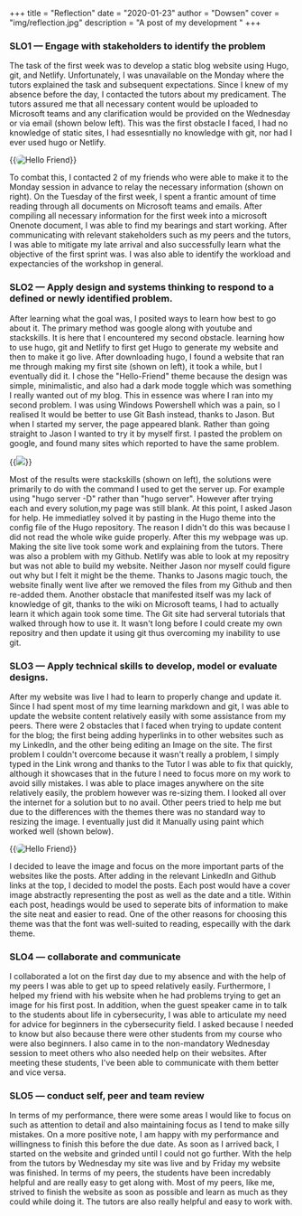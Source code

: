 +++
title = "Reflection"
date = "2020-01-23"
author = "Dowsen"
cover = "img/reflection.jpg"
description = "A post of my development "
+++

### SLO1 — Engage with stakeholders to identify the problem

The task of the first week was to develop a static blog website using Hugo, git, and Netlify.
Unfortunately, I was unavailable on the Monday where the tutors explained the task and subsequent expectations.
Since I knew of my absence before the day, I contacted the tutors about my predicament. The tutors assured me that all 
necessary content would be uploaded to Microsoft teams and any clarification would be provided on the Wednesday or via email (shown below left).
This was the first obstacle I faced, I had no knowledge of static sites, I had essesntially no knowledge with git, nor had I ever
used hugo or Netlify.

{{<image src="/img/Arti2.PNG" alt="Hello Friend" position="center" style="border-radius: 8px;" >}}

To combat this, I contacted 2 of my friends who were able to make it to the Monday session in advance to relay the necessary information (shown on right).
On the Tuesday of the first week, I spent a frantic amount of time reading through all documents on Microsoft teams 
and emails. After compiling all necessary information for the first week into a microsoft Onenote document, I was able to find my bearings
and start working. After communicating with relevant stakeholders such as my peers and the tutors, I was able to mitigate my late arrival and also
successfully learn what the objective of the first sprint was. I was also able to identify the workload and expectancies of the workshop in general.


### SLO2 — Apply design and systems thinking to respond to a defined or newly identified problem.
After learning what the goal was, I posited ways to learn how best to go about it. The primary method was google along with youtube and stackskills.
It is here that I encountered my second obstacle. learning how to use hugo, git and Netlify to first get Hugo to generate my website and then to make it
go live. After downloading hugo, I found a website that ran me through making my first site (shown on left), it took a while, but I eventually did it. I chose the "Hello-Friend"
theme because the design was simple, minimalistic, and also had a dark mode toggle which was something I really wanted out of my blog. This in essence was where I ran into my second problem. I was using Windows Powershell which was a pain, so I realised It would be better to use Git Bash instead, thanks to Jason. But when I started my 
server, the page appeared blank. Rather than going straight to Jason I wanted to try it by myself first. I pasted the problem on google, and found many sites which reported to have the same problem.

{{<image src = "/img/Arti5.PNG">}}

Most of the results were stackskills (shown on left), the solutions were primarily to do with the command I used to get the server up. For example using "hugo server -D" rather than "hugo server".
However after trying each and every solution,my page was still blank. At this point, I asked Jason for help. He immediatley solved it by pasting in the Hugo theme 
into the config file of the Hugo repository. The reason I didn't do this was because I did not read the whole wike guide properly. After this my webpage was up. Making 
the site live took some work and explaining from the tutors. There was also a problem with my Github. Netlify was able to look at my repositry but was not able to build my
website. Neither Jason nor myself could figure out why but I felt it might be the theme. Thanks to Jasons magic touch, the website finally went live after we removed the files
from my Github and then re-added them. Another obstacle that manifested itself was my lack of knowledge of git, thanks to the wiki on Microsoft teams, I had to actually learn it which again took some time.
The Git site had serveral tutorials that walked through how to use it. It wasn't long before I could create my own repositry and then update it using git thus overcoming my inability to use git.

### SLO3 — Apply technical skills to develop, model or evaluate designs.
After my website was live I had to learn to properly change and update it. Since I had spent most of my time learning markdown and git, I was able to update the website content relatively easily with
some assistance from my peers. There were 2 obstacles that I faced when trying to update content for the blog; the first being adding hyperlinks in to other websites such as my LinkedIn, and the other 
being editing an Image on the site. The first problem I couldn't overcome because it wasn't really a problem, I simply typed in the Link wrong and thanks to the Tutor I was able to fix that quickly, although
it showcases that in the future I need to focus more on my work to avoid silly mistakes. I was able to place images anywhere on the site relatively easily, the problem however was re-sizing them. I looked all
over the internet for a solution but to no avail. Other peers tried to help me but due to the differences with the themes there was no standard way to resizing the image. I eventually just did it Manually using paint
which worked well (shown below).

{{<image src="/img/Arti6.PNG" alt="Hello Friend" position="center" style="border-radius: 8px;" >}}

I decided to leave the image and focus on the more important parts of the websites like the posts. After adding in the relevant LinkedIn and Github links at the top, I decided to model the posts. Each post would 
have a cover image abstractly representing the post as well as the date and a title. Within each post, headings would be used to seperate bits of information to
make the site neat and easier to read. One of the other reasons for choosing this theme was that the font was well-suited to reading, especailly with the dark theme.


### SLO4 — collaborate and communicate

I collaborated a lot on the first day due to my absence and with the help of my peers I was able to get up to speed relatively easily. Furthermore, I helped my friend with his website when he had problems trying to get
an image for his first post. In addition, when the guest speaker came in to talk to the students about life in cybersecurity, I was able to articulate my need for advice for beginners in the cybersecurity field. I asked because 
I needed to know but also because there were other students from my course who were also beginners. I also came in to the non-mandatory Wednesday session to meet others who also needed help on their websites. After meeting these 
students, I've been able to communicate with them better and vice versa.


### SLO5 — conduct self, peer and team review

In terms of my performance, there were some areas I would like to focus on such as attention to detail and also maintaining focus as I tend to make silly mistakes. On a more positive note, I am
happy with my performance and willingness to finish this before the due date. As soon as I arrived back, I started on the website and grinded until I could not go further. With the help from the tutors
by Wednesday my site was live and by Friday my website was finished. In terms of my peers, the students have been incredably helpful and are really easy to get along with. Most of my peers, like me, strived to
finish the website as soon as possible and learn as much as they could while doing it. The tutors are also really helpful and easy to work with.